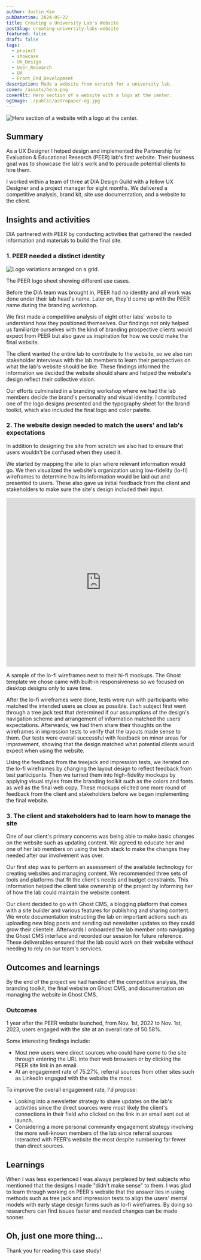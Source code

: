 ```yaml
---
author: Justin Kim
pubDatetime: 2024-05-22
title: Creating a University Lab's Website
postSlug: creating-university-labs-website
featured: false
draft: false
tags:
  - project
  - showcase
  - UX_Design
  - User_Research
  - UX
  - Front_End_Development
description: Made a website from scratch for a university lab.
cover: /assets/hero.png
coverAlt: Hero section of a website with a logo at the center.
ogImage: ./public/astropaper-og.jpg
---
```


![Hero section of a website with a logo at the center.](@assets/images/lab-redesign/hero.png)

## Summary

As a UX Designer I helped design and implemented the Partnership for Evaluation & Educational Research (PEER) lab's first website. Their business goal was to showcase the lab's work and to persuade potential clients to hire them.

I worked within a team of three at DIA Design Guild with a fellow UX Designer and a project manager for eight months. We delivered a competitive analysis, brand kit, site use documentation, and a website to the client.

## Insights and activities

DIA partnered with PEER by conducting activities that gathered the needed information and materials to build the final site.

### 1. PEER needed a distinct identity

![Logo variations arranged on a grid.](@assets/images/lab-redesign/logos.png)

<p class="text-[--color-card-muted] text-center pt-0 mt-0 text-xs">The PEER logo sheet showing different use cases.</p>

Before the DIA team was brought in, PEER had no identity and all work was done under their lab head's name. Later on, they'd come up with the PEER name during the branding workshop.

We first made a competitive analysis of eight other labs' website to understand how they positioned themselves. Our findings not only helped us familiarize ourselves with the kind of branding prospective clients would expect from PEER but also gave us inspiration for how we could make the final website.

The client wanted the entire lab to contribute to the website, so we also ran stakeholder interviews with the lab members to learn their perspectives on what the lab's website should be like. These findings informed the information we decided the website should share and helped the website's design reflect their collective vision.

Our efforts culminated in a branding workshop where we had the lab members decide the brand's personality and visual identity. I contributed one of the logo designs presented and the typography sheet for the brand toolkit, which also included the final logo and color palette.

### 2. The website design needed to match the users' and lab's expectations

In addition to designing the site from scratch we also had to ensure that users wouldn't be confused when they used it.

We started by mapping the site to plan where relevant information would go. We then visualized the website's organization using low-fidelity (lo-fi) wireframes to determine how its information would be laid out and presented to users. These also gave us initial feedback from the client and stakeholders to make sure the site's design included their input.

<p><iframe style="border: 1px solid rgba(0, 0, 0, 0.1);" width="100%" height="450" src="https://www.figma.com/embed?embed_host=share&url=https%3A%2F%2Fwww.figma.com%2Fdesign%2FOIKuCVI283RK0Ce0HqEeE7%2FPEER-Designs-Sample%3Fnode-id%3D0-1%26t%3D9NjOiE8glAVwMJ5T-1" allowfullscreen></iframe></p>

<p class="text-[--color-card-muted] text-center pt-0 mt-0 text-xs">A sample of the lo-fi wireframes next to their hi-fi mockups. The Ghost template we chose came with built-in responsiveness so we focused on desktop designs only to save time.</p>

After the lo-fi wireframes were done, tests were run with participants who matched the intended users as close as possible. Each subject first went through a tree jack test that determined if our assumptions of the design's navigation scheme and arrangement of information matched the users' expectations. Afterwards, we had them share their thoughts on the wireframes in impression tests to verify that the layouts made sense to them. Our tests were overall successful with feedback on minor areas for improvement, showing that the design matched what potential clients would expect when using the website.

Using the feedback from the treejack and impression tests, we iterated on the lo-fi wireframes by changing the layout design to reflect feedback from test participants. Then we turned them into high-fidelity mockups by applying visual styles from the branding toolkit such as the colors and fonts as well as the final web copy. These mockups elicited one more round of feedback from the client and stakeholders before we began implementing the final website.

### 3. The client and stakeholders had to learn how to manage the site

One of our client's primary concerns was being able to make basic changes on the website such as updating content. We agreed to educate her and one of her lab members on using the tech stack to make the changes they needed after our involvement was over.

Our first step was to perform an assessment of the available technology for creating websites and managing content. We recommended three sets of tools and platforms that fit the client's needs and budget constraints. This information helped the client take ownership of the project by informing her of how the lab could maintain the website content.

Our client decided to go with Ghost CMS, a blogging platform that comes with a site builder and various features for publishing and sharing content. We wrote documentation instructing the lab on important actions such as uploading new blog posts and sending out newsletter updates so they could grow their clientele. Afterwards I onboarded the lab member onto navigating the Ghost CMS interface and recorded our session for future reference. These deliverables ensured that the lab could work on their website without needing to rely on our team's services.

## Outcomes and learnings

By the end of the project we had handed off the competitive analysis, the branding toolkit, the final website on Ghost CMS, and documentation on managing the website in Ghost CMS.

### Outcomes

1 year after the PEER website launched, from Nov. 1st, 2022 to Nov. 1st, 2023, users engaged with the site at an overall rate of 50.58%.

Some interesting findings include:

- Most new users were direct sources who could have come to the site through entering the URL into their web browsers or by clicking the PEER site link in an email.
- At an engagement rate of 75.27%, referral sources from other sites such as LinkedIn engaged with the website the most.

To improve the overall engagement rate, I'd propose:

- Looking into a newsletter strategy to share updates on the lab's activities since the direct sources were most likely the client's connections in their field who clicked on the link in an email sent out at launch.
- Considering a more personal community engagement strategy involving the more well-known members of the lab since referral sources interacted with PEER's website the most despite numbering far fewer than direct sources.

## Learnings

When I was less experienced I was always perplexed by test subjects who mentioned that the designs I made "didn't make sense" to them. I was glad to learn through working on PEER's website that the answer lies in using methods such as tree jack and impression tests to align the users' mental models with early stage design forms such as lo-fi wireframes. By doing so researchers can find issues faster and needed changes can be made sooner.

## Oh, just one more thing...

Thank you for reading this case study!
